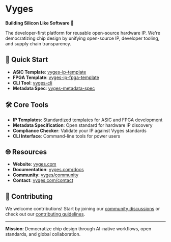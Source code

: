 # Vyges

**Building Silicon Like Software** 🧩

The developer-first platform for reusable open-source hardware IP. We're democratizing chip design by unifying open-source IP, developer tooling, and supply chain transparency.

## 🚀 Quick Start

- **ASIC Template**: [vyges-ip-template](https://github.com/vyges/vyges-ip-template)
- **FPGA Template**: [vyges-ip-fpga-template](https://github.com/vyges/vyges-ip-fpga-template)
- **CLI Tool**: [vyges-cli](https://github.com/vyges/vyges-cli)
- **Metadata Spec**: [vyges-metadata-spec](https://github.com/vyges/vyges-metadata-spec)

## 🛠️ Core Tools

- **IP Templates**: Standardized templates for ASIC and FPGA development
- **Metadata Specification**: Open standard for hardware IP discovery
- **Compliance Checker**: Validate your IP against Vyges standards
- **CLI Interface**: Command-line tools for power users

## 🌐 Resources

- **Website**: [vyges.com](https://vyges.com)
- **Documentation**: [vyges.com/docs](https://vyges.com/docs)
- **Community**: [vyges/community](https://github.com/vyges/community)
- **Contact**: [vyges.com/contact](https://vyges.com/contact)

## 🤝 Contributing

We welcome contributions! Start by joining our [community discussions](https://github.com/vyges/community/discussions) or check out our [contributing guidelines](https://github.com/vyges/community/blob/main/CONTRIBUTING.md).

---

**Mission**: Democratize chip design through AI-native workflows, open standards, and global collaboration.
